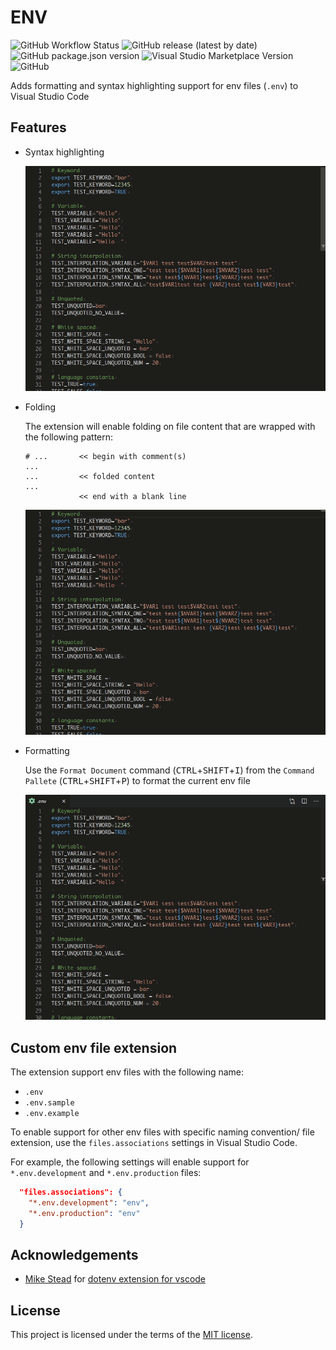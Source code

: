 # ENV

![GitHub Workflow Status](https://img.shields.io/github/workflow/status/IronGeek/vscode-env/Publish?logo=github-actions&logoColor=ffffff)
![GitHub release (latest by date)](https://img.shields.io/github/v/release/IronGeek/vscode-env?logo=github)
![GitHub package.json version](https://img.shields.io/github/package-json/v/IronGeek/vscode-env)
![Visual Studio Marketplace Version](https://img.shields.io/visual-studio-marketplace/v/IronGeek.vscode-env?logo=visual-studio-code)
![GitHub](https://img.shields.io/github/license/IronGeek/vscode-env)

Adds formatting and syntax highlighting support for env files (`.env`) to Visual Studio Code  

## Features

- Syntax highlighting

  ![Syntax highlighting](images/highlighting.gif)

- Folding

  The extension will enable folding on file content that are wrapped with the following pattern:

  ```text
  # ...       << begin with comment(s)
  ...
  ...         << folded content
  ...
              << end with a blank line
  ```

  ![Folding](images/folding.gif)

- Formatting

  Use the `Format Document` command (<kbd>CTRL</kbd>+<kbd>SHIFT</kbd>+<kbd>I</kbd>) from the `Command Pallete` (<kbd>CTRL</kbd>+<kbd>SHIFT</kbd>+<kbd>P</kbd>) to format the current env file  

  ![Formatting](images/formatting.gif)

## Custom env file extension

The extension support env files with the following name:

- `.env`
- `.env.sample`
- `.env.example`

To enable support for other env files with specific naming convention/ file extension, use the `files.associations` settings in Visual Studio Code.

For example, the following settings will enable support for `*.env.development` and `*.env.production` files:

```json
  "files.associations": {
    "*.env.development": "env",
    "*.env.production": "env"
  }
```

## Acknowledgements

- [Mike Stead](https://github.com/mikestead) for [dotenv extension for vscode](https://github.com/mikestead/vscode-dotenv)  

## License

This project is licensed under the terms of the [MIT license](LICENSE).
